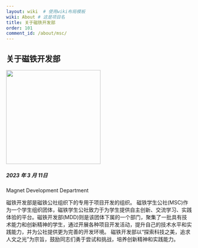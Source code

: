 ```yaml
---
layout: wiki  # 使用wiki布局模板
wiki: About # 这是项目名
title: 关于磁铁开发部
order: 101
comment_id: /about/msc/
---
```

## 关于磁铁开发部
<img src="https://msc-a.netlify.app/medias/reward/wechat.png" width=256 height=256 />

##### 2023 年 3 月 11日 
Magnet Development Department

磁铁开发部是磁铁公社组织下的专用于项目开发的组织。
磁铁学生公社(MSC)作为一个学生组织团体，磁铁学生公社致力于为学生提供自主创新、交流学习、实践体验的平台。磁铁开发部(MDD)则是该团体下属的一个部门，聚集了一批具有技术能力和创新精神的学生，通过开展各种项目开发活动，提升自己的技术水平和实践能力，并为公社提供更为完善的开发环境。
磁铁开发部以“探索科技之美，追求人文之光”为宗旨，鼓励同志们勇于尝试和挑战，培养创新精神和实践能力。